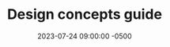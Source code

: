 ---
date: 2023-07-24 09:00:00 -0500
kicker: HCD Guide Series
title: "Design concepts guide"
summary: "Key concepts of the design process"
guide: hcd-design-concepts
image: hcd-design-concepts
layout: single
weight: 4
---